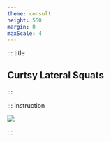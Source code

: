 ```yaml
---
theme: consult
height: 550
margin: 0
maxScale: 4
---
```

<!-- slide template="[[gym-ex]]" -->

::: title
## Curtsy Lateral Squats
:::

::: instruction

![](https://thumbs.gfycat.com/CrazyBrokenBlackbird-size_restricted.gif)

:::